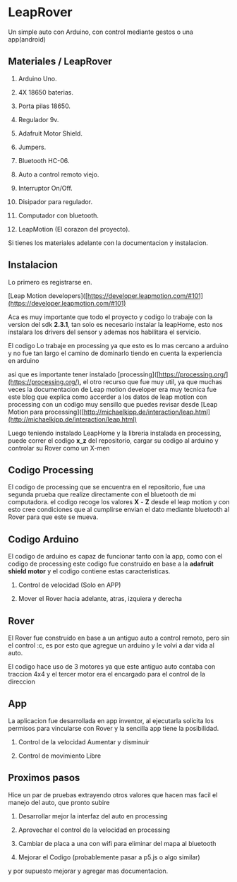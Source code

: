 # LeapRover

Un simple auto con Arduino, con control mediante gestos o una app(android)

## Materiales / LeapRover

1. Arduino Uno.

2. 4X 18650 baterias.

3. Porta pilas 18650.

4. Regulador 9v.

5. Adafruit Motor Shield.

6. Jumpers.

7. Bluetooth HC-06.

8. Auto a control remoto viejo.

9. Interruptor On/Off.

10. Disipador para regulador.

11. Computador con bluetooth.

12. LeapMotion (El corazon del proyecto).

Si tienes los materiales adelante con la documentacion y instalacion.

## Instalacion

Lo primero es registrarse en.

[Leap Motion developers]([https://developer.leapmotion.com/#101](https://developer.leapmotion.com/#101)

Aca es muy importante que todo el proyecto y codigo lo trabaje con la version del sdk **2.3.1**, tan solo es necesario instalar la leapHome, esto nos instalara los drivers del sensor y ademas nos habilitara el servicio.

El codigo Lo trabaje en processing ya que esto es lo mas cercano a arduino y no fue tan largo el camino de dominarlo tiendo en cuenta la experiencia en arduino

asi que es importante tener instalado [processing]([https://processing.org/](https://processing.org/), el otro recurso que fue muy util, ya que muchas veces la documentacion de Leap motion developer era muy tecnica fue este blog que explica como accerder a los datos de leap motion con processing con un codigo muy sensillo que puedes revisar desde [Leap Motion para processing]([http://michaelkipp.de/interaction/leap.html](http://michaelkipp.de/interaction/leap.html)

Luego teniendo instalado LeapHome y la libreria instalada en processing, puede correr el codigo **x_z** del repositorio, cargar su codigo al arduino y controlar su Rover como un X-men

## Codigo Processing

El codigo de processing que se encuentra en el repositorio, fue una segunda prueba que realize directamente con el bluetooth de mi computadora. el codigo recoge los valores **X** - **Z** desde el leap motion y con esto cree condiciones que al cumplirse envian el dato mediante bluetooth al Rover para que este se mueva.

## Codigo Arduino

El codigo de arduino es capaz de funcionar tanto con la app, como con el codigo de processing este codigo fue construido en base a la **adafruit shield motor** y el codigo contiene estas caracteristicas.

1. Control de velocidad (Solo en APP)

2. Mover el Rover hacia adelante, atras, izquiera y derecha

## Rover

El Rover fue construido en base a un antiguo auto a control remoto, pero sin el control :c, es por esto que agregue un arduino y le volvi a dar vida al auto.

El codigo hace uso de 3 motores ya que este antiguo auto contaba con traccion 4x4 y el tercer motor era el encargado para el control de la direccion

## App

La aplicacion fue desarrollada en app inventor, al ejecutarla solicita los permisos para vincularse con Rover y la sencilla app tiene la posibilidad.

1. Control de la velocidad Aumentar y disminuir 

2. Control de movimiento Libre

## Proximos pasos

Hice un par de pruebas extrayendo otros valores que hacen mas facil el manejo del auto, que pronto subire

1. Desarrollar mejor la interfaz del auto en processing

2. Aprovechar el control de la velocidad en processing

3. Cambiar de placa a una con wifi para eliminar del mapa al bluetooth

4. Mejorar el Codigo (probablemente pasar a p5.js o algo similar)

y por supuesto mejorar y agregar mas documentacion.

